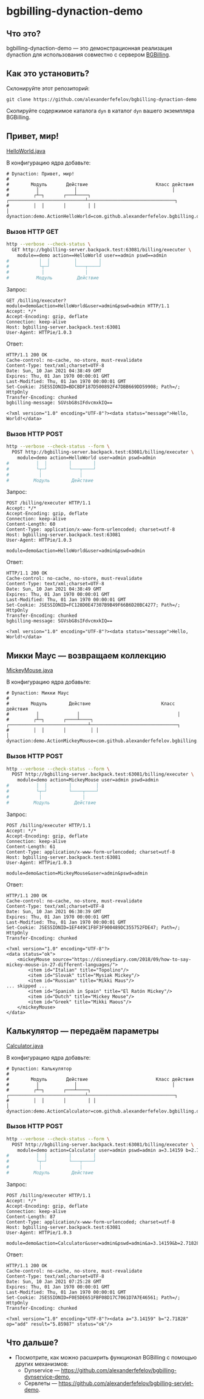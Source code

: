 # bgbilling-dynaction-demo

## Что это?

bgbilling-dynaction-demo — это демонстрационная реализация dynaction для использования совместно с сервером [BGBilling](https://bgbilling.ru/).

## Как это установить?

Склонируйте этот репозиторий:

```
git clone https://github.com/alexanderfefelov/bgbilling-dynaction-demo
```

Скопируйте содержимое каталога `dyn` в каталог `dyn` вашего экземпляра BGBilling.

## Привет, мир!

[HelloWorld.java](dyn/com/github/alexanderfefelov/bgbilling/dynaction/demo/HelloWorld.java)

В конфигурацию ядра добавьте:

```properties
# Dynaction: Привет, мир!
# 
#        Модуль       Действие                         Класс действия
#          │             │                                   │
#         ┌┴─┐       ┌───┴────┐ ┌────────────────────────────┴────────────────────────────────┐
#         │  │       │        │ │                                                             │
dynaction:demo.ActionHelloWorld=com.github.alexanderfefelov.bgbilling.dynaction.demo.HelloWorld
```

### Вызов HTTP GET

```bash
http --verbose --check-status \
  GET http://bgbilling-server.backpack.test:63081/billing/executer \
    module==demo action==HelloWorld user==admin pswd==admin
#           │  │         │        │
#           └┬─┘         └───┬────┘
#            │               │
#          Модуль         Действие
```

Запрос:

```
GET /billing/executer?module=demo&action=HelloWorld&user=admin&pswd=admin HTTP/1.1
Accept: */*
Accept-Encoding: gzip, deflate
Connection: keep-alive
Host: bgbilling-server.backpack.test:63081
User-Agent: HTTPie/1.0.3
```

Ответ:

```
HTTP/1.1 200 OK
Cache-control: no-cache, no-store, must-revalidate
Content-Type: text/xml;charset=UTF-8
Date: Sun, 10 Jan 2021 04:38:49 GMT
Expires: Thu, 01 Jan 1970 00:00:01 GMT
Last-Modified: Thu, 01 Jan 1970 00:00:01 GMT
Set-Cookie: JSESSIONID=BDCBDF187D500892F47DBB669DD59908; Path=/; HttpOnly
Transfer-Encoding: chunked
bgbilling-message: SGVsbG8sIFdvcmxkIQ==

<?xml version="1.0" encoding="UTF-8"?><data status="message">Hello, World!</data>
```

### Вызов HTTP POST

```bash
http --verbose --check-status --form \
  POST http://bgbilling-server.backpack.test:63081/billing/executer \
    module=demo action=HelloWorld user=admin pswd=admin
#          │  │        │        │
#          └┬─┘        └───┬────┘
#           │              │
#         Модуль        Действие
```

Запрос:

```
POST /billing/executer HTTP/1.1
Accept: */*
Accept-Encoding: gzip, deflate
Connection: keep-alive
Content-Length: 60
Content-Type: application/x-www-form-urlencoded; charset=utf-8
Host: bgbilling-server.backpack.test:63081
User-Agent: HTTPie/1.0.3

module=demo&action=HelloWorld&user=admin&pswd=admin
```

Ответ:

```
HTTP/1.1 200 OK
Cache-control: no-cache, no-store, must-revalidate
Content-Type: text/xml;charset=UTF-8
Date: Sun, 10 Jan 2021 04:38:49 GMT
Expires: Thu, 01 Jan 1970 00:00:01 GMT
Last-Modified: Thu, 01 Jan 1970 00:00:01 GMT
Set-Cookie: JSESSIONID=FC128D0E47307B9B49F66B6D20BC4277; Path=/; HttpOnly
Transfer-Encoding: chunked
bgbilling-message: SGVsbG8sIFdvcmxkIQ==

<?xml version="1.0" encoding="UTF-8"?><data status="message">Hello, World!</data>
```

## Микки Маус — возвращаем коллекцию

[MickeyMouse.java](dyn/com/github/alexanderfefelov/bgbilling/dynaction/demo/MickeyMouse.java)

В конфигурацию ядра добавьте:

```properties
# Dynaction: Микки Маус
# 
#        Модуль        Действие                          Класс действия
#          │              │                                    │
#         ┌┴─┐       ┌────┴────┐ ┌─────────────────────────────┴────────────────────────────────┐
#         │  │       │         │ │                                                              │
dynaction:demo.ActionMickeyMouse=com.github.alexanderfefelov.bgbilling.dynaction.demo.MickeyMouse
```

### Вызов HTTP POST

```bash
http --verbose --check-status --form \
  POST http://bgbilling-server.backpack.test:63081/billing/executer \
    module=demo action=MickeyMouse user=admin pswd=admin
#          │  │        │         │
#          └┬─┘        └────┬────┘
#           │               │
#         Модуль         Действие
```

Запрос:

```
POST /billing/executer HTTP/1.1
Accept: */*
Accept-Encoding: gzip, deflate
Connection: keep-alive
Content-Length: 61
Content-Type: application/x-www-form-urlencoded; charset=utf-8
Host: bgbilling-server.backpack.test:63081
User-Agent: HTTPie/1.0.3

module=demo&action=MickeyMouse&user=admin&pswd=admin
```

Ответ:

```
HTTP/1.1 200 OK
Cache-control: no-cache, no-store, must-revalidate
Content-Type: text/xml;charset=UTF-8
Date: Sun, 10 Jan 2021 06:30:39 GMT
Expires: Thu, 01 Jan 1970 00:00:01 GMT
Last-Modified: Thu, 01 Jan 1970 00:00:01 GMT
Set-Cookie: JSESSIONID=1EF449C1F8F3F900489DC355752FDE47; Path=/; HttpOnly
Transfer-Encoding: chunked

<?xml version="1.0" encoding="UTF-8"?>
<data status="ok">
    <mickeyMouse source="https://disneydiary.com/2018/09/how-to-say-mickey-mouse-in-27-different-languages/">
        <item id="Italian" title="Topolino"/>
        <item id="Slovak" title="Mysiak Mickey"/>
        <item id="Russian" title="Mikki Maus"/>
... skipped ...
        <item id="Spanish in Spain" title="El Ratón Mickey"/>
        <item id="Dutch" title="Mickey Mouse"/>
        <item id="Greek" title="Mikki Maous"/>
    </mickeyMouse>
</data>
```

## Калькулятор — передаём параметры

[Calculator.java](dyn/com/github/alexanderfefelov/bgbilling/dynaction/demo/Calculator.java)

В конфигурацию ядра добавьте:

```properties
# Dynaction: Калькулятор
# 
#        Модуль       Действие                         Класс действия
#          │             │                                   │
#         ┌┴─┐       ┌───┴────┐ ┌────────────────────────────┴────────────────────────────────┐
#         │  │       │        │ │                                                             │
dynaction:demo.ActionCalculator=com.github.alexanderfefelov.bgbilling.dynaction.demo.Calculator
```

### Вызов HTTP POST

```bash
http --verbose --check-status --form \
  POST http://bgbilling-server.backpack.test:63081/billing/executer \
    module=demo action=Calculator user=admin pswd=admin a=3.14159 b=2.71828 op=add
#          │  │        │        │
#          └┬─┘        └───┬────┘
#           │              │
#         Модуль        Действие
```

Запрос:

```
POST /billing/executer HTTP/1.1
Accept: */*
Accept-Encoding: gzip, deflate
Connection: keep-alive
Content-Length: 87
Content-Type: application/x-www-form-urlencoded; charset=utf-8
Host: bgbilling-server.backpack.test:63081
User-Agent: HTTPie/1.0.3

module=demo&action=Calculator&user=admin&pswd=admin&a=3.14159&b=2.71828&op=add
```

Ответ:

```
HTTP/1.1 200 OK
Cache-control: no-cache, no-store, must-revalidate
Content-Type: text/xml;charset=UTF-8
Date: Sun, 10 Jan 2021 07:25:28 GMT
Expires: Thu, 01 Jan 1970 00:00:01 GMT
Last-Modified: Thu, 01 Jan 1970 00:00:01 GMT
Set-Cookie: JSESSIONID=F0E5DE651FBF08D17C7061D7A7E46561; Path=/; HttpOnly
Transfer-Encoding: chunked

<?xml version="1.0" encoding="UTF-8"?><data a="3.14159" b="2.71828" op="add" result="5.85987" status="ok"/>
```

## Что дальше?

* Посмотрите, как можно расширить функционал BGBilling с помощью других механизмов:
    * Dynservice — https://github.com/alexanderfefelov/bgbilling-dynservice-demo,
    * Сервлеты — https://github.com/alexanderfefelov/bgbilling-servlet-demo.
